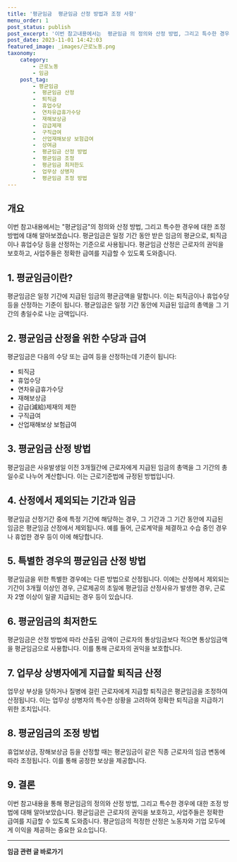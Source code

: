 ```yaml
---
title: '평균임금  평균임금 산정 방법과 조정 사항'
menu_order: 1
post_status: publish
post_excerpt: '이번 참고내용에서는  평균임금 의 정의와 산정 방법, 그리고 특수한 경우에 대한 조정 방법에 대해 알아보겠습니다. 평균임금은 일정 기간 동안 받은 임금의 평균으로, 퇴직금이나 휴업수당 등을 산정하는 기준으로 사용됩니다. 평균임금 산정은 근로자의 권익을 보호하고, 사업주들은 정확한 급여를 지급할 수 있도록 도와줍니다.'
post_date: 2023-11-01 14:42:03
featured_image: _images/근로노동.png
taxonomy:
    category:
        - 근로노동
        - 임금
    post_tag:
        - 평균임금
        -  평균임금 산정
        -  퇴직금
        -  휴업수당
        -  연차유급휴가수당
        -  재해보상금
        -  감급제재
        -  구직급여
        -  산업재해보상 보험급여
        -  상여금
        -  평균임금 산정 방법
        -  평균임금 조정
        -  평균임금 최저한도
        -  업무상 상병자
        -  평균임금 조정 방법
---
```



## 개요

이번 참고내용에서는 "평균임금"의 정의와 산정 방법, 그리고 특수한 경우에 대한 조정 방법에 대해 알아보겠습니다. 평균임금은 일정 기간 동안 받은 임금의 평균으로, 퇴직금이나 휴업수당 등을 산정하는 기준으로 사용됩니다. 평균임금 산정은 근로자의 권익을 보호하고, 사업주들은 정확한 급여를 지급할 수 있도록 도와줍니다.

## 1. 평균임금이란?

평균임금은 일정 기간에 지급된 임금의 평균금액을 말합니다. 이는 퇴직금이나 휴업수당 등을 산정하는 기준이 됩니다. 평균임금은 일정 기간 동안에 지급된 임금의 총액을 그 기간의 총일수로 나눈 금액입니다.

## 2. 평균임금 산정을 위한 수당과 급여

평균임금은 다음의 수당 또는 급여 등을 산정하는데 기준이 됩니다:

- 퇴직금
- 휴업수당
- 연차유급휴가수당
- 재해보상금
- 감급(減給)제재의 제한
- 구직급여
- 산업재해보상 보험급여

## 3. 평균임금 산정 방법

평균임금은 사유발생일 이전 3개월간에 근로자에게 지급된 임금의 총액을 그 기간의 총일수로 나누어 계산합니다. 이는 근로기준법에 규정된 방법입니다.

## 4. 산정에서 제외되는 기간과 임금

평균임금 산정기간 중에 특정 기간에 해당하는 경우, 그 기간과 그 기간 동안에 지급된 임금은 평균임금 산정에서 제외됩니다. 예를 들어, 근로계약을 체결하고 수습 중인 경우나 휴업한 경우 등이 이에 해당합니다.

## 5. 특별한 경우의 평균임금 산정 방법

평균임금을 위한 특별한 경우에는 다른 방법으로 산정됩니다. 이에는 산정에서 제외되는 기간이 3개월 이상인 경우, 근로제공의 초일에 평균임금 산정사유가 발생한 경우, 근로자 2명 이상이 일괄 지급되는 경우 등이 있습니다.

## 6. 평균임금의 최저한도

평균임금은 산정 방법에 따라 산출된 금액이 근로자의 통상임금보다 적으면 통상임금액을 평균임금으로 사용합니다. 이를 통해 근로자의 권익을 보호합니다.

## 7. 업무상 상병자에게 지급할 퇴직금 산정

업무상 부상을 당하거나 질병에 걸린 근로자에게 지급할 퇴직금은 평균임금을 조정하여 산정됩니다. 이는 업무상 상병자의 특수한 상황을 고려하여 정확한 퇴직금을 지급하기 위한 조치입니다.

## 8. 평균임금의 조정 방법

휴업보상금, 장해보상금 등을 산정할 때는 평균임금이 같은 직종 근로자의 임금 변동에 따라 조정됩니다. 이를 통해 공정한 보상을 제공합니다.

## 9. 결론

이번 참고내용을 통해 평균임금의 정의와 산정 방법, 그리고 특수한 경우에 대한 조정 방법에 대해 알아보았습니다. 평균임금은 근로자의 권익을 보호하고, 사업주들은 정확한 급여를 지급할 수 있도록 도와줍니다. 평균임금의 적정한 산정은 노동자와 기업 모두에게 이익을 제공하는 중요한 요소입니다.
<!-- wp:separator -->
<hr class="wp-block-separator has-alpha-channel-opacity"/>
<!-- /wp:separator -->

<!-- wp:group {"backgroundColor":"base","layout":{"type":"constrained"}} -->
<div class="wp-block-group has-base-background-color has-background"><!-- wp:paragraph {"align":"center","fontSize":"medium"} -->
<p class="has-text-align-center has-large-font-size"><strong>임금 관련 글 바로가기</strong></p>
<!-- /wp:paragraph -->


<!-- wp:latest-posts
{"categories":[{"id":11225,"count":19,"description":"","link":"https://uknowlaw.com/category/%ec%9e%84%ea%b8%88/","name":"임금","slug":"임금","taxonomy":"category","parent":0,"meta":[],"_links":{"self":[{"href":"https://uknowlaw.com/wp-json/wp/v2/categories/11225"}],"collection":[{"href":"https://uknowlaw.com/wp-json/wp/v2/categories"}],"about":[{"href":"https://uknowlaw.com/wp-json/wp/v2/taxonomies/category"}],"wp:post_type":[{"href":"https://uknowlaw.com/wp-json/wp/v2/posts?categories=11225"}],"curies":[{"name":"wp","href":"https://api.w.org/{rel}","templated":true}]}}],"postsToShow":100,"excerptLength":28,"postLayout":"grid","columns":2,"featuredImageAlign":"left","featuredImageSizeSlug":"large","fontSize":18px} /--></div>
<!-- /wp:group -->